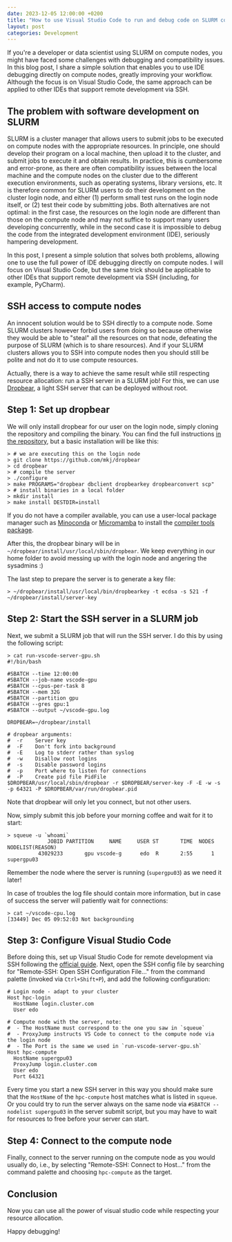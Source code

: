 ```yaml
---
date: 2023-12-05 12:00:00 +0200
title: "How to use Visual Studio Code to run and debug code on SLURM compute nodes"
layout: post
categories: Development
---
```


If you're a developer or data scientist using SLURM on compute nodes, you might have faced some challenges with debugging and compatibility issues. In this blog post, I share a simple solution that enables you to use IDE debugging directly on compute nodes, greatly improving your workflow. Although the focus is on Visual Studio Code, the same approach can be applied to other IDEs that support remote development via SSH.

<!-- more -->

## The problem with software development on SLURM
SLURM is a cluster manager that allows users to submit jobs to be executed on compute nodes with the appropriate resources.
In principle, one should develop their program on a local machine, then upload it to the cluster, and submit jobs to execute it and obtain results.
In practice, this is cumbersome and error-prone, as there are often compatibility issues between the local machine and the compute nodes on the cluster due to the different execution environments, such as operating systems, library versions, etc.
It is therefore common for SLURM users to do their development on the cluster login node, and either (1) perform small test runs on the login node itself, or (2) test their code by submitting jobs.
Both alternatives are not optimal: in the first case, the resources on the login node are different than those on the compute node and may not suffice to support many users developing concurrently, while in the second case it is impossible to debug the code from the integrated development environment (IDE), seriously hampering development.

In this post, I present a simple solution that solves both problems, allowing one to use the full power of IDE debugging directly on compute nodes.
I will focus on Visual Studio Code, but the same trick should be applicable to other IDEs that support remote development via SSH (including, for example, PyCharm).

## SSH access to compute nodes

An innocent solution would be to SSH directly to a compute node.
Some SLURM clusters however forbid users from doing so because otherwise they would be able to "steal" all the resources on that node, defeating the purpose of SLURM (which is to share resources).
And if your SLURM clusters allows you to SSH into compute nodes then you should still be polite and not do it to use compute resources.

Actually, there is a way to achieve the same result while still respecting resource allocation: run a SSH server in a SLURM job!
For this, we can use [Dropbear][dbr], a light SSH server that can be deployed without root.

## Step 1: Set up dropbear

We will only install dropbear for our user on the login node, simply cloning the repository and compiling the binary.
You can find the full instructions [in the repository][dbi], but a basic installation will be like this:

```
> # we are executing this on the login node
> git clone https://github.com/mkj/dropbear
> cd dropbear
> # compile the server
> ./configure
> make PROGRAMS="dropbear dbclient dropbearkey dropbearconvert scp"
> # install binaries in a local folder
> mkdir install
> make install DESTDIR=install
```

If you do not have a compiler available, you can use a user-local package manager such as [Minoconda](https://docs.conda.io/projects/miniconda/en/latest/) or [Micromamba](https://mamba.readthedocs.io/en/latest/user_guide/micromamba.html) to install the [compiler tools package](https://docs.conda.io/projects/conda-build/en/latest/resources/compiler-tools.html).

After this, the dropbear binary will be in `~/dropbear/install/usr/local/sbin/dropbear`.
We keep everything in our home folder to avoid messing up with the login node and angering the sysadmins :)

The last step to prepare the server is to generate a key file:

```
> ~/dropbear/install/usr/local/bin/dropbearkey -t ecdsa -s 521 -f ~/dropbear/install/server-key
```

## Step 2: Start the SSH server in a SLURM job

Next, we submit a SLURM job that will run the SSH server.
I do this by using the following script:

```
> cat run-vscode-server-gpu.sh
#!/bin/bash

#SBATCH --time 12:00:00
#SBATCH --job-name vscode-gpu
#SBATCH --cpus-per-task 8
#SBATCH --mem 32G
#SBATCH --partition gpu
#SBATCH --gres gpu:1
#SBATCH --output ~/vscode-gpu.log

DROPBEAR=~/dropbear/install

# dropbear arguments:
#  -r    Server key
#  -F    Don't fork into background
#  -E    Log to stderr rather than syslog
#  -w    Disallow root logins
#  -s    Disable password logins
#  -p    Port where to listen for connections
#  -P    Create pid file PidFile
$DROPBEAR/usr/local/sbin/dropbear -r $DROPBEAR/server-key -F -E -w -s -p 64321 -P $DROPBEAR/var/run/dropbear.pid
```

Note that dropbear will only let you connect, but not other users.

Now, simply submit this job before your morning coffee and wait for it to start:

```
> squeue -u `whoami`
             JOBID PARTITION     NAME     USER ST       TIME  NODES NODELIST(REASON)
          43029233       gpu vscode-g      edo  R       2:55      1 supergpu03
```

Remember the node where the server is running (`supergpu03`) as we need it later!

In case of troubles the log file should contain more information, but in case of success the server will patiently wait for connections:

```
> cat ~/vscode-cpu.log
[33449] Dec 05 09:52:03 Not backgrounding
```

## Step 3: Configure Visual Studio Code

Before doing this, set up Visual Studio Code for remote development via SSH following the [official guide][vsr].
Next, open the SSH config file by searching for "Remote-SSH: Open SSH Configuration File..." from the command palette (invoked via `Ctrl+Shift+P`), and add the following configuration:

```
# Login node - adapt to your cluster
Host hpc-login
  HostName login.cluster.com
  User edo

# Compute node with the server, note:
#  - The HostName must correspond to the one you saw in `squeue`
#  - ProxyJump instructs VS Code to connect to the compute node via the login node
#  - The Port is the same we used in `run-vscode-server-gpu.sh`
Host hpc-compute
  HostName supergpu03
  ProxyJump login.cluster.com
  User edo
  Port 64321
```

Every time you start a new SSH server in this way you should make sure that the `HostName` of the `hpc-compute` host matches what is listed in `squeue`.
Or you could try to run the server always on the same node via `#SBATCH --nodelist supergpu03` in the server submit script, but you may have to wait for resources to free before your server can start.

## Step 4: Connect to the compute node

Finally, connect to the server running on the compute node as you would usually do, i.e., by selecting "Remote-SSH: Connect to Host..." from the command palette and choosing `hpc-compute` as the target.

## Conclusion

Now you can use all the power of visual studio code while respecting your resource allocation.

Happy debugging!

 [dbr]: https://github.com/mkj/dropbear
 [dbi]: https://github.com/mkj/dropbear/blob/master/INSTALL.md
 [vsr]: https://code.visualstudio.com/docs/remote/ssh
